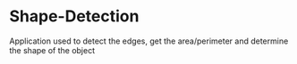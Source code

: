# Shape-Detection
Application used to detect the edges, get the area/perimeter and determine the shape of the object
